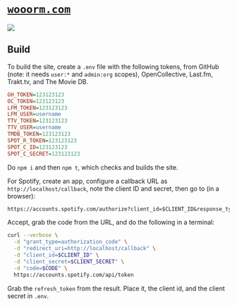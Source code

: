 <!-- lint disable lint-first-heading-level -->

# [`wooorm.com`][site]

[![][screenshot]][site]

## Build

To build the site, create a `.env` file with the following tokens, from GitHub
(note: it needs `user:*` and `admin:org` scopes), OpenCollective, Last.fm,
Trakt.tv, and The Movie DB.

```ini
GH_TOKEN=123123123
OC_TOKEN=123123123
LFM_TOKEN=123123123
LFM_USER=username
TTV_TOKEN=123123123
TTV_USER=username
TMDB_TOKEN=123123123
SPOT_R_TOKEN=123123123
SPOT_C_ID=123123123
SPOT_C_SECRET=123123123
```

Do `npm i` and then `npm t`, which checks and builds the site.

For Spotify, create an app, configure a callback URL as
`http://localhost/callback`, note the client ID and secret, then go to (in a
browser):

```txt
https://accounts.spotify.com/authorize?client_id=$CLIENT_ID&response_type=code&redirect_uri=http://localhost/callback&scope=user-top-read
```

Accept, grab the code from the URL, and do the following in a terminal:

```sh
curl --verbose \
  -d "grant_type=authorization_code" \
  -d "redirect_uri=http://localhost/callback" \
  -d "client_id=$CLIENT_ID" \
  -d "client_secret=$CLIENT_SECRET" \
  -d "code=$CODE" \
  https://accounts.spotify.com/api/token
```

Grab the `refresh_token` from the result.
Place it, the client id, and the client secret in `.env`.

[site]: https://wooorm.com

[screenshot]: screenshot.png
